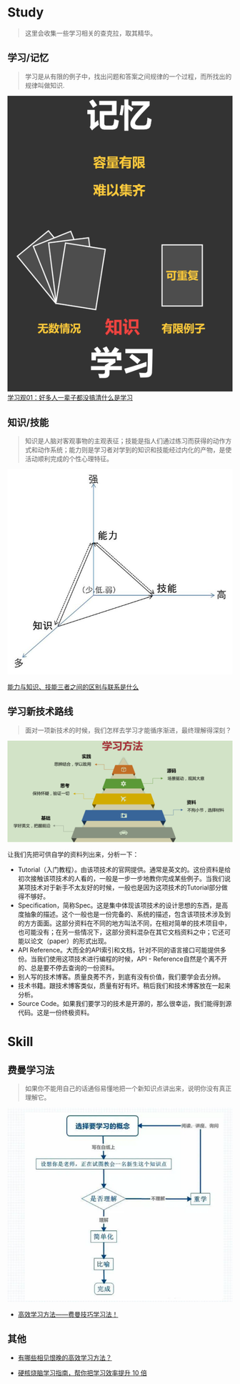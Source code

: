 #  Study
> 这里会收集一些学习相关的查克拉，取其精华。

## 学习/记忆
> 学习是从有限的例子中，找出问题和答案之间规律的一个过程，而所找出的规律叫做知识.

![](img/Study-00-1.png)
[学习观01：好多人一辈子都没搞清什么是学习](https://zhuanlan.zhihu.com/p/46841114)



## 知识/技能
> 知识是人脑对客观事物的主观表征；技能是指人们通过练习而获得的动作方式和动作系统；能力则是学习者对学到的知识和技能经过内化的产物，是使活动顺利完成的个性心理特征。

![](img/Study-02.jpg)


[能力与知识、技能三者之间的区别与联系是什么](https://www.zhihu.com/question/22475646/answer/167381293)




## 学习新技术路线

> 面对一项新技术的时候，我们怎样去学习才能循序渐进，最终理解得深刻？

![](img/Study-00.png)


让我们先把可供自学的资料列出来，分析一下：
- Tutorial（入门教程）。由该项技术的官网提供。通常是英文的。这份资料是给初次接触该项技术的人看的，一般是一步一步地教你完成某些例子。当我们说某项技术对于新手不太友好的时候，一般也是因为这项技术的Tutorial部分做得不够好。
- Specification，简称Spec。这是集中体现该项技术的设计思想的东西，是高度抽象的描述。这个一般也是一份完备的、系统的描述，包含该项技术涉及到的方方面面。这部分资料在不同的地方叫法不同，在相对简单的技术项目中，也可能没有；在另一些情况下，这部分资料混杂在其它文档资料之中；它还可能以论文（paper）的形式出现。
- API Reference。大而全的API索引和文档，针对不同的语言接口可能提供多份。当我们使用这项技术进行编程的时候，API - Reference自然是个离不开的、总是要不停去查询的一份资料。
- 别人写的技术博客。质量良莠不齐，到底有没有价值，我们要学会去分辨。
- 技术书籍。跟技术博客类似，质量有好有坏。稍后我们和技术博客放在一起来分析。
- Source Code。如果我们要学习的技术是开源的，那么很幸运，我们能得到源代码。这是一份终极资料。


# Skill

## 费曼学习法
> 如果你不能用自己的话通俗易懂地把一个新知识点讲出来，说明你没有真正理解它。

![](img/Study-01-0.png)


- [高效学习方法——费曼技巧学习法！](https://mp.weixin.qq.com/s/o7xy-aAtjAvpcfHmtGbewA)


## 其他
- [有哪些相见恨晚的高效学习方法？](https://zhuanlan.zhihu.com/p/25415549)

- [硬核烧脑学习指南，帮你把学习效率提升 10 倍](https://mp.weixin.qq.com/s/5xq409xyABbSNrZkjvrN5g)

